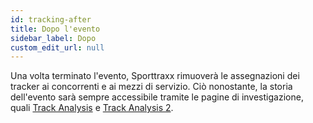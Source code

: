 ```yaml
---
id: tracking-after
title: Dopo l'evento
sidebar_label: Dopo
custom_edit_url: null
---
```

Una volta terminato l'evento, Sporttraxx rimuoverà le assegnazioni dei tracker ai concorrenti e ai mezzi di servizio. Ciò nonostante, la storia dell'evento sarà sempre accessibile tramite le pagine di investigazione, quali [Track Analysis](trackanalysis) e [Track Analysis 2](trackanalysis2).
